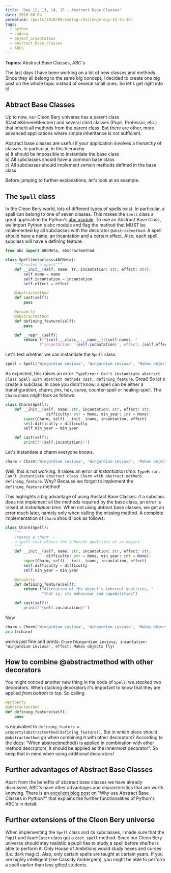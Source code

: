 ```yaml
---
title: 'Day 12, 13, 14, 15 - Abstract Base Classes'
date: 2018-08-04
permalink: /posts/2018/08/coding-challenge-day-12-to-15/
tags:
  - python
  - coding
  - object_orientation
  - abstract_base_classes
  - ABCs
---
```


**Topics:** Abstract Base Classes, ABC's

The last days I have been working on a lot of new classes and methods. Since they all belong to the same big concept, I decided to create one big post on the whole topic instead of several small ones. So let's get right into it!

## Abtract Base Classes

Up to now, our Cleon Bery universe has a parent class (CastleKilmereMember) and several child classes (Pupil, Professor, etc.) that inherit all methods from the parent class. But there are other, more advanced applications where simple inheritance is not sufficient.     
     
Abstract base classes are useful if your application involves a *hierarchy* of classes. In particular, in this hierarchy    
a) It should be impossible to instantiate the base class   
b) All subclasses should have a common base class    
c) All subclasses should implement certain methods defined in the base class    
   
Before jumping to further explanations, let's look at an example.   
   
## The ```Spell``` class
   
In the Cleon Bery world, lots of different types of spells exist. In particular, a spell can belong to one of seven classes. This makes the ```Spell``` class a great application for Python's [abc module](https://docs.python.org/3/library/abc.html). To use an Abstract Base Class, we import Python's abc module and flag the method that MUST be implemented by all subclasses with the decorator ```@abstractmethod```. A spell should have a name, an incantation and a certain effect. Also, each spell subclass will have a defining feature.
   
```python
from abc import ABCMeta, abstractmethod

class Spell(metaclass=ABCMeta):
    """Creates a spell"""
    def __init__(self, name: tr, incantation: str, effect: str):
        self.name = name
        self.incantation = incantation
        self.effect = effect

    @abstractmethod
    def cast(self):
        pass

    @property
    @abstractmethod
    def defining_feature(self):
        pass

    def __repr__(self):
        return (f"{self.__class__.__name__}({self.name}, "
               f"incantation: '{self.incantation}', effect: {self.effect})")
```

Let's test whether we can instantiate the ```Spell``` class.

```python
spell = Spell('Wingardium Leviosa', 'Wingardium Leviosa', 'Makes objects fly')
```

As expected, this raises an error: ```TypeError: Can't instantiate abstract class Spell with abstract methods cast, defining_feature```. Great! So let's create a subclass. In case you didn't know: a spell can be either a transfiguration, charm, jinx, hex, curse, counter-spell or healing-spell. The ```Charm``` class might look as follows:

```python
class Charm(Spell):
    def __init__(self, name: str, incantation: str, effect: str,
                  difficulty: str = None, min_year: int = None):
        super(Charm, self).__init__(name, incantation, effect)
        self.difficulty = difficulty
        self.min_year = min_year

    def cast(self):
        print(f"{self.incantation}!")
```

Let's instantiate a charm everyone knows.

```python
charm = Charm('Wingardium Leviosa', 'Wingardium Leviosa', 'Makes objects fly', 'simple')
```

Well, this is not working. It raises an error *at instantiation time*: ```TypeError: Can't instantiate abstract class Charm with abstract methods defining_feature```. Why? Because we forgot to implement the ```defining_feature``` method!   
      
This highlights a big advantage of using Abstact Base Classes: if a subclass does not implement all the methods required by the base class, an error is raised at *instantiation time*. When not using abtract base classes, we get an error much later, namely only when calling the missing method. A complete implementation of ```Charm``` should look as follows:

```python
class Charm(Spell):
    """
    Creates a charm  -
    a spell that alters the inherent qualities of an object
    """
    def __init__(self, name: str, incantation: str, effect: str,
                  difficulty: str = None, min_year: int = None):
        super(Charm, self).__init__(name, incantation, effect)
        self.difficulty = difficulty
        self.min_year = min_year

    @property
    def defining_feature(self):
        return ("Alteration of the object's inherent qualities, "
                "that is, its behaviour and capabilities")

    def cast(self):
        print(f"{self.incantation}!")
```

Now

```python
charm = Charm('Wingardium Leviosa', 'Wingardium Leviosa', 'Makes objects fly', 'simple')
print(charm)
```

works just fine and prints: ```Charm(Wingardium Leviosa, incantation: 'Wingardium Leviosa', effect: Makes objects fly)```


## How to combine @abstractmethod with other decorators

You might noticed another new thing in the code of ```Spell```: we *stacked* two decorators. When stacking decorators it's important to know that they are applied *from bottom to top*. So calling

```python
@property
@abstractmethod
def defining_feature(self):
    pass
```

is equivalent to ```defining_feature = property(abstractmethod(defining_feature))```. But in which place should ```@abstractmethod``` go when combining it with other decorators? According to the [docs](https://docs.python.org/3/library/abc.html): "When abstractmethod() is applied in combination with other method descriptors, it should be applied as the innermost decorator". So keep that in mind when using additional decorators!

## Further advantages of Abstract Base Classes

Apart from the benefits of abstract base classes we have already discussed, ABC's have other advantages and characteristics that are worth knowing. There is an [excellent blog post](https://stackoverflow.com/questions/3570796/why-use-abstract-base-classes-in-python) on "Why use Abstract Base Classes in Python?" that explains the further functionalities of Python's ABC's in detail. 


## Further extensions of the Cleon Bery universe

When implementing the ```Spell``` class and its subclasses, I made sure that the ```Pupil``` and ```DeathEater``` class got a ```cast_spell``` method. Since our Cleon Bery universe should stay realistic a pupil has to study a spell before she/he is able to perform it. Only House of Ambitions would study hexes and curses (i.e. dark magic). Also, only certain spells are taught at certain years. If you are highly intelligent (like Cassidy Ambergem), you might be able to perform a spell earlier than less gifted students.

